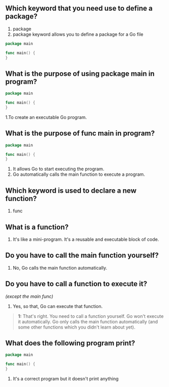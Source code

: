 ## Which keyword that you need use to define a package?
1. package  
2. package keyword allows you to define a package for a Go file    
```go 
package main

func main() {
}
```
## What is the purpose of using package main in program?
```go
package main

func main() {
}
```
1.To create an executable Go program.   
## What is the purpose of func main in program?    
```go
package main

func main() {
}
```   
1. It allows Go to start executing the program.  
2. Go automatically calls the main function to execute a program.   
## Which keyword is used to declare a new function?    
1. func   
## What is a function?  
1. It's like a mini-program. It's a reusable and executable block of code.   
## Do you have to call the main function yourself?   
1. No, Go calls the main function automatically.   
## Do you have to call a function to execute it?
_(except the main func)_ 
1. Yes, so that, Go can execute that function.  
> **1:** That's right. You need to call a function yourself. Go won't execute it automatically. Go only calls the main function automatically (and some other functions which you didn't learn about yet).
## What does the following program print?
```go
package main

func main() {
}
```
1. It's a correct program but it doesn't print anything